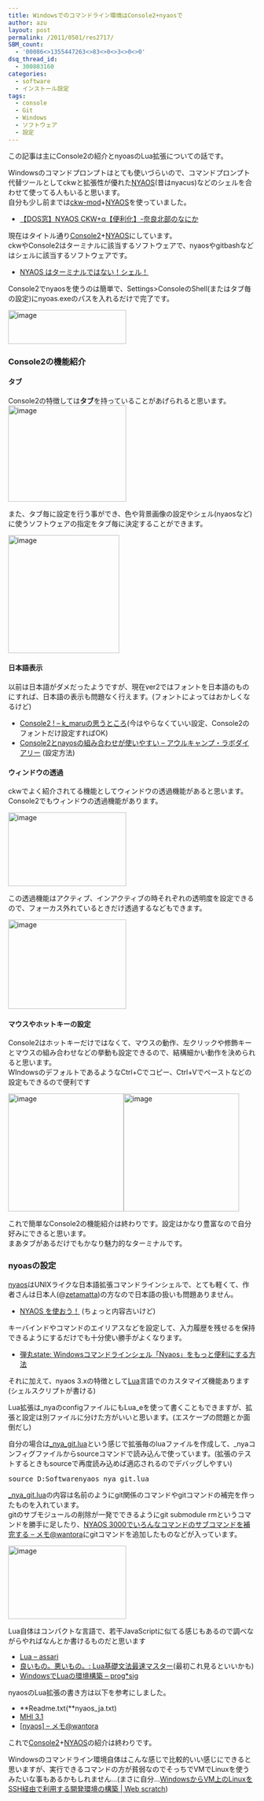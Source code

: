 ```yaml
---
title: Windowsでのコマンドライン環境はConsole2+nyaosで
author: azu
layout: post
permalink: /2011/0501/res2717/
SBM_count:
  - '00086<>1355447263<>83<>0<>3<>0<>0'
dsq_thread_id:
  - 300803160
categories:
  - software
  - インストール設定
tags:
  - console
  - Git
  - Windows
  - ソフトウェア
  - 設定
---
```

この記事は主にConsole2の紹介とnyoasのLua拡張についての話です。

Windowsのコマンドプロンプトはとても使いづらいので、コマンドプロンプト代替ツールとしてckwと拡張性が優れた[NYAOS][1](昔はnyacus)などのシェルを合わせて使ってる人もいると思います。   
自分も少し前までは[ckw-mod][2]+[NYAOS][1]を使っていました。

*   [【DOS窓】NYAOS CKW+α【便利化】-奈良北部のなにか][3]

現在はタイトル通り[Console2][4]+[NYAOS][1]にしています。   
ckwやConsole2はターミナルに該当するソフトウェアで、nyaosやgitbashなどはシェルに該当するソフトウェアです。

*   [NYAOS はターミナルではない！シェル！][5]

Console2でnyaosを使うのは簡単で、Settings>ConsoleのShell(またはタブ毎の設定)にnyoas.exeのパスを入れるだけで完了です。

[<img style="background-image: none; margin: 0px; padding-left: 0px; padding-right: 0px; display: inline; padding-top: 0px; border: 0px;" title="image" src="http://wordpress.local/wp-content/uploads/2011/05/image_thumb.png" border="0" alt="image" width="240" height="69" />][6]

### Console2の機能紹介

#### タブ

Console2の特徴しては**タブ**を持っていることがあげられると思います。   
[<img style="background-image: none; padding-left: 0px; padding-right: 0px; display: inline; padding-top: 0px; border: 0px;" title="image" src="http://wordpress.local/wp-content/uploads/2011/05/image_thumb1.png" border="0" alt="image" width="240" height="196" />][7]

また、タブ毎に設定を行う事ができ、色や背景画像の設定やシェル(nyaosなど)に使うソフトウェアの指定をタブ毎に決定することができます。

[<img style="background-image: none; margin: 0px; padding-left: 0px; padding-right: 0px; display: inline; padding-top: 0px; border: 0px;" title="image" src="http://wordpress.local/wp-content/uploads/2011/05/image_thumb2.png" border="0" alt="image" width="226" height="240" />][8]

#### 日本語表示

以前は日本語がダメだったようですが、現在ver2ではフォントを日本語のものにすれば、日本語の表示も問題なく行えます。(フォントによってはおかしくなるけど)

*   [Console2 ! &#8211; k_maruの思うところ][9](今はやらなくていい設定、Console2のフォントだけ設定すればOK)
*   [Console2とnayosの組み合わせが使いやすい &#8211; アウルキャンプ・ラボダイアリー][10] (設定方法)

#### ウィンドウの透過

ckwでよく紹介されてる機能としてウィンドウの透過機能があると思います。   
Console2でもウィンドウの透過機能があります。

[<img style="background-image: none; margin: 0px; padding-left: 0px; padding-right: 0px; display: inline; padding-top: 0px; border: 0px;" title="image" src="http://wordpress.local/wp-content/uploads/2011/05/image_thumb3.png" border="0" alt="image" width="240" height="150" />][11]

この透過機能はアクティブ、インアクティブの時それぞれの透明度を設定できるので、フォーカス外れているときだけ透過するなどもできます。

[<img style="background-image: none; margin: 0px; padding-left: 0px; padding-right: 0px; display: inline; padding-top: 0px; border: 0px;" title="image" src="http://wordpress.local/wp-content/uploads/2011/05/image_thumb4.png" border="0" alt="image" width="240" height="182" />][12]

#### マウスやホットキーの設定

Console2はホットキーだけではなくて、マウスの動作、左クリックや修飾キーとマウスの組み合わせなどの挙動も設定できるので、結構細かい動作を決められると思います。   
WIndowsのデフォルトであるようなCtrl+Cでコピー、Ctrl+Vでペーストなどの設定もできるので便利です

[<img style="background-image: none; margin: 0px; padding-left: 0px; padding-right: 0px; display: inline; padding-top: 0px; border: 0px;" title="image" src="http://wordpress.local/wp-content/uploads/2011/05/image_thumb5.png" border="0" alt="image" width="235" height="240" />][13][<img style="background-image: none; margin: 0px; padding-left: 0px; padding-right: 0px; display: inline; padding-top: 0px; border: 0px;" title="image" src="http://wordpress.local/wp-content/uploads/2011/05/image_thumb6.png" border="0" alt="image" width="235" height="240" />][14]

これで簡単なConsole2の機能紹介は終わりです。設定はかなり豊富なので自分好みにできると思います。   
まあタブがあるだけでもかなり魅力的なターミナルです。

### nyoasの設定

[nyaos][1]はUNIXライクな日本語拡張コマンドラインシェルで、とても軽くて、作者さんは日本人(@[zetamatta][15])の方なので日本語の扱いも問題ありません。

*   [NYAOS を使おう！][16] (ちょっと内容古いけど)

キーバインドやコマンドのエイリアスなどを設定して、入力履歴を残せるを保持できるようにするだけでも十分使い勝手がよくなります。

*   [弾丸state: Windowsコマンドラインシェル「Nyaos」をもっと便利にする方法][17]

それに加えて、nyaos 3.xの特徴として[Lua][18]言語でのカスタマイズ機能あります(シェルスクリプトが書ける)

Lua拡張は\_nyaのconfigファイルにもLua\_eを使って書くこともできますが、拡張と設定は別ファイルに分けた方がいいと思います。(エスケープの問題とか面倒だし)

自分の場合は[\_nya\_git.lua][19]という感じで拡張毎のluaファイルを作成して、_nyaコンフィグファイルからsourceコマンドで読み込んで使っています。(拡張のテストするときもsourceで再度読み込めば適応されるのでデバッグしやすい)

<div>
  <pre id="codeSnippet" class="csharpcode">source D:Softwarenyaos_nya_git.lua</pre>
</div>

<div>
  <a href="https://gist.github.com/908117">_nya_git.lua</a>の内容は名前のようにgit関係のコマンドやgitコマンドの補完を作ったものを入れています。 <br />gitのサブモジュールの削除が一発でできるようにgit submodule rmというコマンドを勝手に足したり、<a href="http://d.hatena.ne.jp/wantora/20100612/1276302763">NYAOS 3000でいろんなコマンドのサブコマンドを補完する &#8211; メモ@wantora</a>にgitコマンドを追加したものなどが入っています。
</div>

[<img style="background-image: none; margin: 0px; padding-left: 0px; padding-right: 0px; display: inline; padding-top: 0px; border-width: 0px;" title="image" src="http://wordpress.local/wp-content/uploads/2011/05/image_thumb7.png" border="0" alt="image" width="240" height="149" />][20]

Lua自体はコンパクトな言語で、若干JavaScriptに似てる感じもあるので調べながらやればなんとか書けるものだと思います

*   [Lua &#8211; assari][21]
*   [良いもの。悪いもの。: Lua基礎文法最速マスター][22](最初これ見るといいかも)
*   [WindowsでLuaの環境構築 &#8211; prog*sig][23]

nyaosのLua拡張の書き方は以下を参考にしました。

*   **Readme.txt(**nyaos_ja.txt)
*   [MHI 3.1][24]
*   [[nyaos] &#8211; メモ@wantora][25]

これで[Console2][4]+[NYAOS][1]の紹介は終わりです。

Windowsのコマンドライン環境自体はこんな感じで比較的いい感じにできると思いますが、実行できるコマンドの方が貧弱なのでそっちでVMでLinuxを使うみたいな事もあるかもしれません…(まさに自分…[WindowsからVM上のLinuxをSSH経由で利用する開発環境の構築 | Web scratch][26])

 [1]: http://www.nyaos.org/index.cgi?p=FrontPage.ja
 [2]: http://deflis.github.com/ckw-mod/
 [3]: http://narazaka.blog109.fc2.com/blog-entry-100.html
 [4]: http://sourceforge.net/projects/console/
 [5]: http://nyaos.org/d/index.cgi?p=%282010.11.04%29#p1
 [6]: http://wordpress.local/wp-content/uploads/2011/05/image.png
 [7]: http://wordpress.local/wp-content/uploads/2011/05/image1.png
 [8]: http://wordpress.local/wp-content/uploads/2011/05/image2.png
 [9]: http://d.hatena.ne.jp/k_maru/20080412/1207985095
 [10]: http://d.hatena.ne.jp/owlcamp/20110305/1299319367
 [11]: http://wordpress.local/wp-content/uploads/2011/05/image3.png
 [12]: http://wordpress.local/wp-content/uploads/2011/05/image4.png
 [13]: http://wordpress.local/wp-content/uploads/2011/05/image5.png
 [14]: http://wordpress.local/wp-content/uploads/2011/05/image6.png
 [15]: http://twitter.com/zetamatta
 [16]: http://childs.squares.net/program/nyaos/index.html
 [17]: http://dangan-state.blogspot.com/2011/02/windowsnyaos_28.html
 [18]: http://www.lua.org/
 [19]: https://gist.github.com/908117
 [20]: http://wordpress.local/wp-content/uploads/2011/05/image7.png
 [21]: http://www.mokehehe.com/assari/index.php?Lua
 [22]: http://handasse.blogspot.com/2010/02/lua.html
 [23]: http://efcl.info/adiary/096
 [24]: http://nyaos.org/d/
 [25]: http://d.hatena.ne.jp/wantora/searchdiary?word=%2A%5Bnyaos%5D
 [26]: http://efcl.info/2011/0420/res2588/